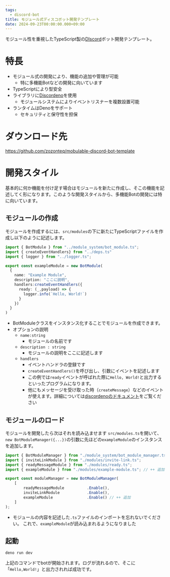 ```yaml
---
tags:
  - discord-bot
title: モジュール式ディスコボット開発テンプレート
date: 2024-09-23T00:00:00.000+09:00
---
```

モジュール性を重視したTypeScript製の[DIscord](../DB/Software/Software_DATA/DIscord.md)ボット開発テンプレート。

# 特長
- モジュール式の開発により、機能の追加や管理が可能
	- 特に多機能Botなどの開発に向いています
- TypeScriptにより型安全
- ライブラリに[Discordeno](https://github.com/discordeno/discordeno)を使用
	- モジュールシステムによりイベントリスナーを複数設置可能
- ランタイムはDenoをサポート
	- セキュリティと保守性を担保

# ダウンロード先
https://github.com/zozonteq/mobulable-discord-bot-template
# 開発スタイル
基本的に何か機能を付け足す場合はモジュールを新たに作成し、そこの機能を記述してく形になります。このような開発スタイルから、多機能Botの開発には特に向いています。
## モジュールの作成
モジュールを作成するには、`src/modules`の下に新たにTypeScriptファイルを作成し以下のように記述します。
```typescript
import { BotModule } from "../module_system/bot_module.ts";
import { createEventHandlers} from "../deps.ts"
import { logger } from "../logger.ts";

export const exampleModule = new BotModule(
  {
    name: "Example Module",
    description: "ここに説明",
    handlers:createEventHandlers({
      ready: (_,payload) => {
        logger.info(`Hello, World!`)
      }
    })
  }
)
```
- BotModuleクラスをインスタンス化することでモジュールを作成できます。
- オプションの説明
	- `name:string`
		- モジュールの名前です
	- `description : string`
		- モジュールの説明をここに記述します
	- `handlers`
		- イベントハンドラの登録です
		- `createEventHandlers()`を呼び出し、引数にイベントを記述します
		- この例では`ready`イベントが呼ばれた際に`Hello, World!`と出力するといったプログラムになります。
		- 他にもメッセージを受け取った時（`createMessage`）などのイベントが使えます。詳細については[discordenoのドキュメント](https://deno.land/x/discordeno@18.0.1/mod.ts)をご覧ください
## モジュールのロード
モジュールを開発したら次はそれを読み込ませます
`src/modules.ts`を開いて、`new BotModuleManager({...})`の引数に先ほどの`exampleModule`のインスタンスを追加します。

```typescript
import { BotModuleManager } from "./module_system/bot_module_manager.ts";
import { inviteLinkModule } from "./modules/invite-link.ts";
import { readyMessageModule } from "./modules/ready.ts";
import { exampleModule } from "./modules/example-module.ts"; // ++ 追加 

export const moduleManager = new BotModuleManager(
    [
        readyMessageModule          .Enable(),
        inviteLinkModule            .Enable(),
		exampleModule               .Enable() // ++ 追加
    ]
);
```

- モジュールの内容を記述した`.ts`ファイルのインポートを忘れないでください。
これで、`exampleModule`が読み込まれるようになりました
## 起動
```shell
deno run dev
```
上記のコマンドでbotが開始されます。ログが流れるので、そこに「`Hello,World!`」と出力されれば成功です。